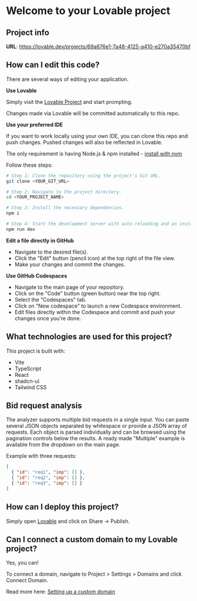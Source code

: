 # Welcome to your Lovable project

## Project info

**URL**: https://lovable.dev/projects/69a676e1-7a48-4125-a410-e270a35470bf

## How can I edit this code?

There are several ways of editing your application.

**Use Lovable**

Simply visit the [Lovable Project](https://lovable.dev/projects/69a676e1-7a48-4125-a410-e270a35470bf) and start prompting.

Changes made via Lovable will be committed automatically to this repo.

**Use your preferred IDE**

If you want to work locally using your own IDE, you can clone this repo and push changes. Pushed changes will also be reflected in Lovable.

The only requirement is having Node.js & npm installed - [install with nvm](https://github.com/nvm-sh/nvm#installing-and-updating)

Follow these steps:

```sh
# Step 1: Clone the repository using the project's Git URL.
git clone <YOUR_GIT_URL>

# Step 2: Navigate to the project directory.
cd <YOUR_PROJECT_NAME>

# Step 3: Install the necessary dependencies.
npm i

# Step 4: Start the development server with auto-reloading and an instant preview.
npm run dev
```

**Edit a file directly in GitHub**

- Navigate to the desired file(s).
- Click the "Edit" button (pencil icon) at the top right of the file view.
- Make your changes and commit the changes.

**Use GitHub Codespaces**

- Navigate to the main page of your repository.
- Click on the "Code" button (green button) near the top right.
- Select the "Codespaces" tab.
- Click on "New codespace" to launch a new Codespace environment.
- Edit files directly within the Codespace and commit and push your changes once you're done.

## What technologies are used for this project?

This project is built with:

- Vite
- TypeScript
- React
- shadcn-ui
- Tailwind CSS

## Bid request analysis

The analyzer supports multiple bid requests in a single input. You can paste
several JSON objects separated by whitespace or provide a JSON array of
requests. Each object is parsed individually and can be browsed using the
pagination controls below the results. A ready made "Multiple" example is
available from the dropdown on the main page.

Example with three requests:

```json
[
  { "id": "req1", "imp": [] },
  { "id": "req2", "imp": [] },
  { "id": "req3", "imp": [] }
]
```

## How can I deploy this project?

Simply open [Lovable](https://lovable.dev/projects/69a676e1-7a48-4125-a410-e270a35470bf) and click on Share -> Publish.

## Can I connect a custom domain to my Lovable project?

Yes, you can!

To connect a domain, navigate to Project > Settings > Domains and click Connect Domain.

Read more here: [Setting up a custom domain](https://docs.lovable.dev/tips-tricks/custom-domain#step-by-step-guide)
